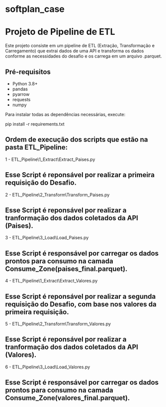 # softplan_case

# Projeto de Pipeline de ETL

Este projeto consiste em um pipeline de ETL (Extração, Transformação e Carregamento) que extrai dados de uma API e transforma os dados conforme as necessidades do desafio e os carrega em um arquivo .parquet.

## Pré-requisitos

* Python 3.8+
* pandas
* pyarrow
* requests
* numpy

Para instalar todas as dependências necessárias, execute:

pip install -r requirements.txt

## Ordem de execução dos scripts que estão na pasta ETL_Pipeline:

1 - ETL_Pipeline\1_Extract\Extract_Paises.py 
## Esse Script é reponsável por realizar a primeira requisição do Desafio.

2 - ETL_Pipeline\2_Transform\Transform_Paises.py 
## Esse Script é reponsável por realizar a tranformação dos dados coletados da API (Paises).

3 - ETL_Pipeline\3_Load\Load_Paises.py
## Esse Script é responsável por carregar os dados prontos para consumo na camada Consume_Zone(paises_final.parquet).

4 - ETL_Pipeline\1_Extract\Extract_Valores.py 
## Esse Script é reponsável por realizar a segunda requisição do Desafio, com base nos valores da primeira requisição.

5 - ETL_Pipeline\2_Transform\Transform_Valores.py 
## Esse Script é reponsável por realizar a tranformação dos dados coletados da API (Valores).

6 - ETL_Pipeline\3_Load\Load_Valores.py 
## Esse Script é responsável por carregar os dados prontos para consumo na camada Consume_Zone(valores_final.parquet).


